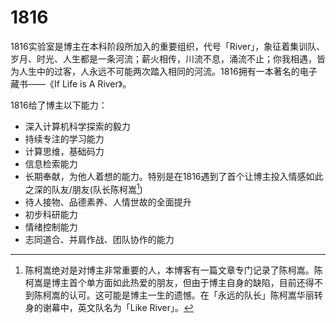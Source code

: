 # 1816
1816实验室是博主在本科阶段所加入的重要组织，代号「River」，象征着集训队、岁月、时光、人生都是一条河流；薪火相传，川流不息，涌流不止；你我相遇，皆为人生中的过客，人永远不可能两次踏入相同的河流。1816拥有一本著名的电子藏书——《If Life is A River》。

1816给了博主以下能力：

- 深入计算机科学探索的毅力
- 持续专注的学习能力
- 计算思维，基础码力
- 信息检索能力
- 长期奉献，为他人着想的能力。特别是在1816遇到了首个让博主投入情感如此之深的队友/朋友(队长陈柯嵩[^1])
- 待人接物、品德素养、人情世故的全面提升
- 初步科研能力
- 情绪控制能力
- 志同道合、并肩作战、团队协作的能力

[^1]: 陈柯嵩绝对是对博主非常重要的人，本博客有一篇文章专门记录了陈柯嵩。陈柯嵩是博主首个单方面如此热爱的朋友，但由于博主自身的缺陷，目前还得不到陈柯嵩的认可。这可能是博主一生的遗憾。在「永远的队长」陈柯嵩华丽转身的谢幕中，英文队名为「Like River」。